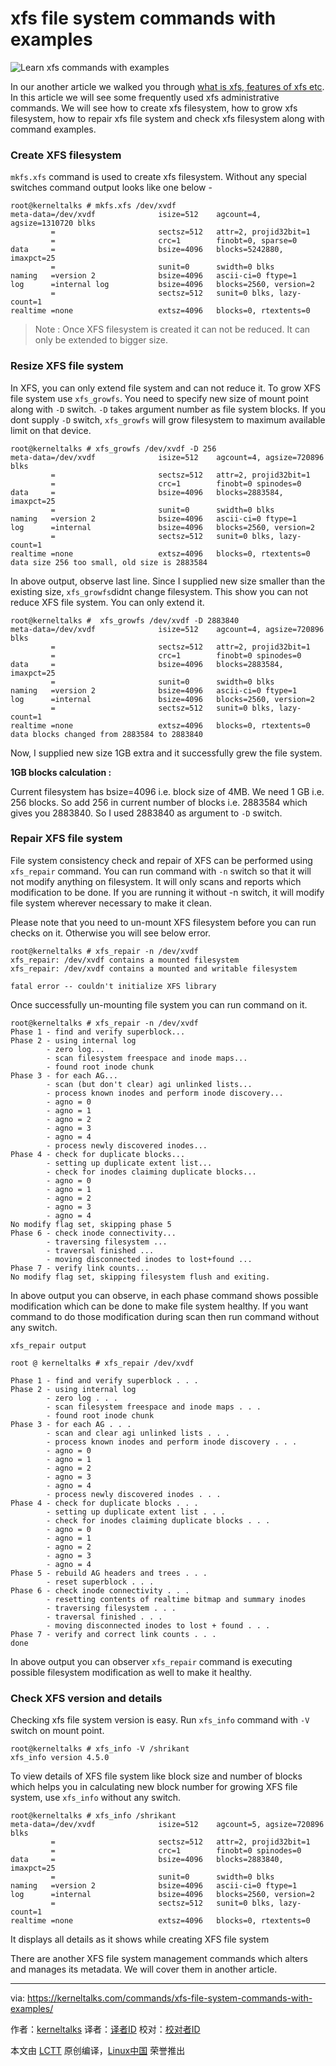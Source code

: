 xfs file system commands with examples
======

![Learn xfs commands with examples][1]

In our another article we walked you through [what is xfs, features of xfs etc][2]. In this article we will see some frequently used xfs administrative commands. We will see how to create xfs filesystem, how to grow xfs filesystem, how to repair xfs file system and check xfs filesystem along with command examples.

### Create XFS filesystem

`mkfs.xfs` command is used to create xfs filesystem. Without any special switches command output looks like one below -
```
root@kerneltalks # mkfs.xfs /dev/xvdf
meta-data=/dev/xvdf              isize=512    agcount=4, agsize=1310720 blks
         =                       sectsz=512   attr=2, projid32bit=1
         =                       crc=1        finobt=0, sparse=0
data     =                       bsize=4096   blocks=5242880, imaxpct=25
         =                       sunit=0      swidth=0 blks
naming   =version 2              bsize=4096   ascii-ci=0 ftype=1
log      =internal log           bsize=4096   blocks=2560, version=2
         =                       sectsz=512   sunit=0 blks, lazy-count=1
realtime =none                   extsz=4096   blocks=0, rtextents=0
```

> Note : Once XFS filesystem is created it can not be reduced. It can only be extended to bigger size.

### Resize XFS file system

In XFS, you can only extend file system and can not reduce it. To grow XFS file system use `xfs_growfs`. You need to specify new size of mount point along with `-D` switch. `-D` takes argument number as file system blocks. If you dont supply `-D` switch, `xfs_growfs` will grow filesystem to maximum available limit on that device.

```
root@kerneltalks # xfs_growfs /dev/xvdf -D 256
meta-data=/dev/xvdf              isize=512    agcount=4, agsize=720896 blks
         =                       sectsz=512   attr=2, projid32bit=1
         =                       crc=1        finobt=0 spinodes=0
data     =                       bsize=4096   blocks=2883584, imaxpct=25
         =                       sunit=0      swidth=0 blks
naming   =version 2              bsize=4096   ascii-ci=0 ftype=1
log      =internal               bsize=4096   blocks=2560, version=2
         =                       sectsz=512   sunit=0 blks, lazy-count=1
realtime =none                   extsz=4096   blocks=0, rtextents=0
data size 256 too small, old size is 2883584
```

In above output, observe last line. Since I supplied new size smaller than the existing size, `xfs_growfs`didnt change filesystem. This show you can not reduce XFS file system. You can only extend it.

```
root@kerneltalks #  xfs_growfs /dev/xvdf -D 2883840
meta-data=/dev/xvdf              isize=512    agcount=4, agsize=720896 blks
         =                       sectsz=512   attr=2, projid32bit=1
         =                       crc=1        finobt=0 spinodes=0
data     =                       bsize=4096   blocks=2883584, imaxpct=25
         =                       sunit=0      swidth=0 blks
naming   =version 2              bsize=4096   ascii-ci=0 ftype=1
log      =internal               bsize=4096   blocks=2560, version=2
         =                       sectsz=512   sunit=0 blks, lazy-count=1
realtime =none                   extsz=4096   blocks=0, rtextents=0
data blocks changed from 2883584 to 2883840
```

Now, I supplied new size 1GB extra and it successfully grew the file system.

 **1GB blocks calculation :**

Current filesystem has bsize=4096 i.e. block size of 4MB. We need 1 GB i.e. 256 blocks. So add 256 in current number of blocks i.e. 2883584 which gives you 2883840\. So I used 2883840 as argument to `-D` switch.

### Repair XFS file system

File system consistency check and repair of XFS can be performed using `xfs_repair` command. You can run command with `-n` switch so that it will not modify anything on filesystem. It will only scans and reports which modification to be done. If you are running it without -n switch, it will modify file system wherever necessary to make it clean.

Please note that you need to un-mount XFS filesystem before you can run checks on it. Otherwise you will see below error.

```
root@kerneltalks # xfs_repair -n /dev/xvdf
xfs_repair: /dev/xvdf contains a mounted filesystem
xfs_repair: /dev/xvdf contains a mounted and writable filesystem
 
fatal error -- couldn't initialize XFS library
```
Once successfully un-mounting file system you can run command on it.
```
root@kerneltalks # xfs_repair -n /dev/xvdf
Phase 1 - find and verify superblock...
Phase 2 - using internal log
        - zero log...
        - scan filesystem freespace and inode maps...
        - found root inode chunk
Phase 3 - for each AG...
        - scan (but don't clear) agi unlinked lists...
        - process known inodes and perform inode discovery...
        - agno = 0
        - agno = 1
        - agno = 2
        - agno = 3
        - agno = 4
        - process newly discovered inodes...
Phase 4 - check for duplicate blocks...
        - setting up duplicate extent list...
        - check for inodes claiming duplicate blocks...
        - agno = 0
        - agno = 1
        - agno = 2
        - agno = 3
        - agno = 4
No modify flag set, skipping phase 5
Phase 6 - check inode connectivity...
        - traversing filesystem ...
        - traversal finished ...
        - moving disconnected inodes to lost+found ...
Phase 7 - verify link counts...
No modify flag set, skipping filesystem flush and exiting.
```

In above output you can observe, in each phase command shows possible modification which can be done to make file system healthy. If you want command to do those modification during scan then run command without any switch.

```
xfs_repair output
```

```
root @ kerneltalks # xfs_repair /dev/xvdf

Phase 1 - find and verify superblock . . .
Phase 2 - using internal log
        - zero log . . .
        - scan filesystem freespace and inode maps . . .
        - found root inode chunk
Phase 3 - for each AG . . . 
        - scan and clear agi unlinked lists . . .
        - process known inodes and perform inode discovery . . .
        - agno = 0 
        - agno = 1
        - agno = 2
        - agno = 3
        - agno = 4
        - process newly discovered inodes . . . 
Phase 4 - check for duplicate blocks . . .
        - setting up duplicate extent list . . .
        - check for inodes claiming duplicate blocks . . .
        - agno = 0
        - agno = 1
        - agno = 2
        - agno = 3
        - agno = 4 
Phase 5 - rebuild AG headers and trees . . .
        - reset superblock . . .
Phase 6 - check inode connectivity . . .
        - resetting contents of realtime bitmap and summary inodes
        - traversing filesystem . . .
        - traversal finished . . .
        - moving disconnected inodes to lost + found . . .
Phase 7 - verify and correct link counts . . . 
done
```

In above output you can observer `xfs_repair` command is executing possible filesystem modification as well to make it healthy.

### Check XFS version and details

Checking xfs file system version is easy. Run `xfs_info` command with `-V` switch on mount point.

```
root@kerneltalks # xfs_info -V /shrikant
xfs_info version 4.5.0
```

To view details of XFS file system like block size and number of blocks which helps you in calculating new block number for growing XFS file system, use `xfs_info` without any switch.

```
root@kerneltalks # xfs_info /shrikant
meta-data=/dev/xvdf              isize=512    agcount=5, agsize=720896 blks
         =                       sectsz=512   attr=2, projid32bit=1
         =                       crc=1        finobt=0 spinodes=0
data     =                       bsize=4096   blocks=2883840, imaxpct=25
         =                       sunit=0      swidth=0 blks
naming   =version 2              bsize=4096   ascii-ci=0 ftype=1
log      =internal               bsize=4096   blocks=2560, version=2
         =                       sectsz=512   sunit=0 blks, lazy-count=1
realtime =none                   extsz=4096   blocks=0, rtextents=0
```

It displays all details as it shows while creating XFS file system

There are another XFS file system management commands which alters and manages its metadata. We will cover them in another article.

--------------------------------------------------------------------------------

via: https://kerneltalks.com/commands/xfs-file-system-commands-with-examples/

作者：[kerneltalks][a]
译者：[译者ID](https://github.com/译者ID)
校对：[校对者ID](https://github.com/校对者ID)

本文由 [LCTT](https://github.com/LCTT/TranslateProject) 原创编译，[Linux中国](https://linux.cn/) 荣誉推出

[a]:https://kerneltalks.com
[1]:https://c3.kerneltalks.com/wp-content/uploads/2018/01/xfs-commands.png
[2]:https://kerneltalks.com/disk-management/xfs-filesystem-in-linux/
